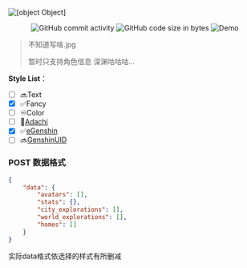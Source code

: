 ![[object Object]](https://socialify.git.ci/Genshin-bots/ImageGenerateServer/image?description=1&font=KoHo&logo=https%3A%2F%2Fyuanshen.minigg.cn%2Fstatic%2Flogo.png&owner=1&pattern=Circuit%20Board&theme=Light)

<div align="center"><img alt="GitHub commit activity" src="https://img.shields.io/github/commit-activity/w/Genshin-bots/ImageGenerateServer?style=for-the-badge"> <img alt="GitHub code size in bytes" src="https://img.shields.io/github/languages/code-size/Genshin-bots/ImageGenerateServer?color=orange&style=for-the-badge"> <img alt="Demo" src="https://img.shields.io/static/v1?label=Demo&message=MiniGG&color=critical&style=for-the-badge"></div>

> 不知道写啥.jpg
>
> 暂时只支持角色信息 深渊咕咕咕...



**Style List**：

- [ ] 🔜Text
- [x] ✅Fancy
- [ ] ♾️Color
- [ ] 💠[Adachi](https://github.com/Arondight/Adachi-BOT)
- [x] ✅[eGenshin](https://github.com/pcrbot/erinilis-modules/tree/master/egenshin)
- [ ] 🔜[GenshinUID](https://github.com/KimigaiiWuyi/GenshinUID)

### POST 数据格式

```json
{
	"data": {
		"avatars": [],
		"stats": {},
		"city_explorations": [],
        "world_explorations": [],
        "homes": []
	}
}
```
实际data格式依选择的样式有所删减